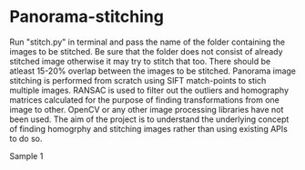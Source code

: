 # Panorama-stitching

Run "stitch.py" in terminal and pass the name of the folder containing the images to be stitched. Be sure that the folder does not consist of already stitched image otherwise it may try to stitch that too.
There should be atleast 15-20% overlap between the images to be stitched. Panorama image stitching is performed from scratch using SIFT match-points to stich multiple images. RANSAC is used to filter out the outliers and homography matrices calculated for the purpose of finding transformations from one image to other. OpenCV or any other image processing libraries have not been used. The aim of the project is to understand the underlying concept of finding homogrphy and stitching images rather than using existing APIs to do so.

Sample 1
